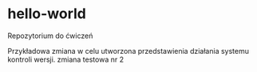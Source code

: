 # hello-world
Repozytorium do ćwiczeń

Przykładowa zmiana w celu utworzona przedstawienia działania systemu kontroli wersji.
zmiana testowa nr 2
